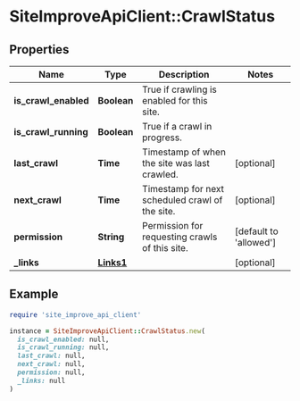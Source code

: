 # SiteImproveApiClient::CrawlStatus

## Properties

| Name | Type | Description | Notes |
| ---- | ---- | ----------- | ----- |
| **is_crawl_enabled** | **Boolean** | True if crawling is enabled for this site. |  |
| **is_crawl_running** | **Boolean** | True if a crawl in progress. |  |
| **last_crawl** | **Time** | Timestamp of when the site was last crawled. | [optional] |
| **next_crawl** | **Time** | Timestamp for next scheduled crawl of the site. | [optional] |
| **permission** | **String** | Permission for requesting crawls of this site. | [default to &#39;allowed&#39;] |
| **_links** | [**Links1**](Links1.md) |  | [optional] |

## Example

```ruby
require 'site_improve_api_client'

instance = SiteImproveApiClient::CrawlStatus.new(
  is_crawl_enabled: null,
  is_crawl_running: null,
  last_crawl: null,
  next_crawl: null,
  permission: null,
  _links: null
)
```

